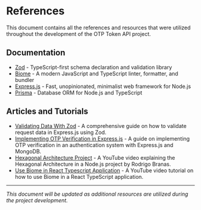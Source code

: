 # References

This document contains all the references and resources that were utilized throughout the development of the OTP Token API project.

## Documentation

- [Zod](https://zod.dev/) - TypeScript-first schema declaration and validation library
- [Biome](https://biomejs.dev/) - A modern JavaScript and TypeScript linter, formatter, and bundler
- [Express.js](https://expressjs.com/) - Fast, unopinionated, minimalist web framework for Node.js
- [Prisma](https://www.prisma.io/) - Database ORM for Node.js and TypeScript

## Articles and Tutorials

- [Validating Data With Zod](https://dev.to/osalumense/validating-request-data-in-expressjs-using-zod-a-comprehensive-guide-3a0j) - A comprehensive guide on how to validate request data in Express.js using Zod.
- [Implementing OTP Verification in Express.js](https://sandydev.medium.com/how-to-implement-otp-verification-in-authentication-system-with-express-js-and-mongodb-c4f1c1314aed) - A guide on implementing OTP verification in an authentication system with Express.js and MongoDB.
- [Hexagonal Architecture Project](https://www.youtube.com/watch?v=DWsxTJpxaOo) - A YouTube video explaining the Hexagonal Architecture in a Node.js project by Rodrigo Branas.
- [Use Biome in React Typescript Application](https://www.youtube.com/watch?v=OuJ8IxSm1DI) - A YouTube video tutorial on how to use Biome in a React TypeScript application.

---

_This document will be updated as additional resources are utilized during the project development._
